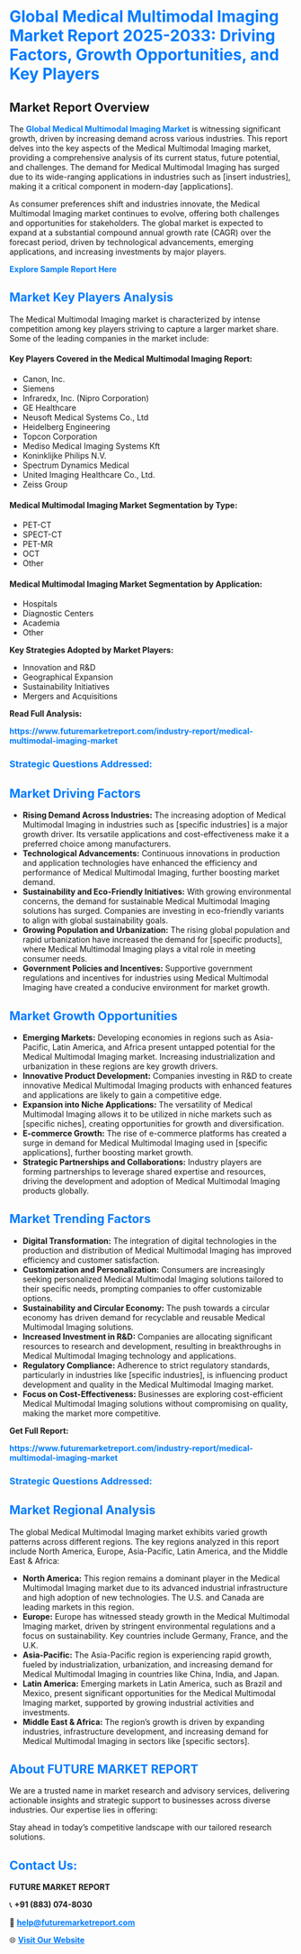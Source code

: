 <h1 style="color: #007BFF;">Global Medical Multimodal Imaging Market Report 2025-2033: Driving Factors, Growth Opportunities, and Key Players</h1>

<section id="overview">
<h2>Market Report Overview</h2>
<p>The <a href="https://www.futuremarketreport.com/industry-report/medical-multimodal-imaging-market" style="color: #007BFF; text-decoration: none;"><strong>Global Medical Multimodal Imaging Market</strong></a> is witnessing significant growth, driven by increasing demand across various industries. This report delves into the key aspects of the Medical Multimodal Imaging market, providing a comprehensive analysis of its current status, future potential, and challenges. The demand for Medical Multimodal Imaging has surged due to its wide-ranging applications in industries such as [insert industries], making it a critical component in modern-day [applications].</p>
<p>As consumer preferences shift and industries innovate, the Medical Multimodal Imaging market continues to evolve, offering both challenges and opportunities for stakeholders. The global market is expected to expand at a substantial compound annual growth rate (CAGR) over the forecast period, driven by technological advancements, emerging applications, and increasing investments by major players.</p>
</section>

<section id="overview">
<p><a href="https://www.futuremarketreport.com/request-sample/reportId=78778" style="color: #007BFF; text-decoration: none;"><strong>Explore Sample Report Here</strong></a></p>
</section>

<section id="key-players">
<h2 style="color: #007BFF;">Market Key Players Analysis</h2>
<p>The Medical Multimodal Imaging market is characterized by intense competition among key players striving to capture a larger market share. Some of the leading companies in the market include:</p>
<h4>Key Players Covered in the Medical Multimodal Imaging Report:</h4>
<ul><li>Canon, Inc.</li><li>Siemens</li><li>Infraredx, Inc. (Nipro Corporation)</li><li>GE Healthcare</li><li>Neusoft Medical Systems Co., Ltd</li><li>Heidelberg Engineering</li><li>Topcon Corporation</li><li>Mediso Medical Imaging Systems Kft</li><li>Koninklijke Philips N.V.</li><li>Spectrum Dynamics Medical</li><li>United Imaging Healthcare Co., Ltd.</li><li>Zeiss Group</li></ul>
<h4>Medical Multimodal Imaging Market Segmentation by Type:</h4>
<ul><li>PET-CT</li><li>SPECT-CT</li><li>PET-MR</li><li>OCT</li><li>Other</li></ul>

<h4>Medical Multimodal Imaging Market Segmentation by Application:</h4>
<ul><li>Hospitals</li><li>Diagnostic Centers</li><li>Academia</li><li>Other</li></ul>
<p><strong>Key Strategies Adopted by Market Players:</strong></p>
<ul>
<li>Innovation and R&D</li>
<li>Geographical Expansion</li>
<li>Sustainability Initiatives</li>
<li>Mergers and Acquisitions</li>
</ul>
</section>

<section>
<p><strong>Read Full Analysis: </strong></p><a href="https://www.futuremarketreport.com/industry-report/medical-multimodal-imaging-market" style="color: #007BFF; text-decoration: none;"><strong>https://www.futuremarketreport.com/industry-report/medical-multimodal-imaging-market</strong></a>
<h3 style="color: #007BFF;">Strategic Questions Addressed:</h3>
</section>

<section id="driving-factors">
<h2 style="color: #007BFF;">Market Driving Factors</h2>
<ul>
<li><strong>Rising Demand Across Industries:</strong> The increasing adoption of Medical Multimodal Imaging in industries such as [specific industries] is a major growth driver. Its versatile applications and cost-effectiveness make it a preferred choice among manufacturers.</li>
<li><strong>Technological Advancements:</strong> Continuous innovations in production and application technologies have enhanced the efficiency and performance of Medical Multimodal Imaging, further boosting market demand.</li>
<li><strong>Sustainability and Eco-Friendly Initiatives:</strong> With growing environmental concerns, the demand for sustainable Medical Multimodal Imaging solutions has surged. Companies are investing in eco-friendly variants to align with global sustainability goals.</li>
<li><strong>Growing Population and Urbanization:</strong> The rising global population and rapid urbanization have increased the demand for [specific products], where Medical Multimodal Imaging plays a vital role in meeting consumer needs.</li>
<li><strong>Government Policies and Incentives:</strong> Supportive government regulations and incentives for industries using Medical Multimodal Imaging have created a conducive environment for market growth.</li>
</ul>
</section>

<section id="growth-opportunities">
<h2 style="color: #007BFF;">Market Growth Opportunities</h2>
<ul>
<li><strong>Emerging Markets:</strong> Developing economies in regions such as Asia-Pacific, Latin America, and Africa present untapped potential for the Medical Multimodal Imaging market. Increasing industrialization and urbanization in these regions are key growth drivers.</li>
<li><strong>Innovative Product Development:</strong> Companies investing in R&D to create innovative Medical Multimodal Imaging products with enhanced features and applications are likely to gain a competitive edge.</li>
<li><strong>Expansion into Niche Applications:</strong> The versatility of Medical Multimodal Imaging allows it to be utilized in niche markets such as [specific niches], creating opportunities for growth and diversification.</li>
<li><strong>E-commerce Growth:</strong> The rise of e-commerce platforms has created a surge in demand for Medical Multimodal Imaging used in [specific applications], further boosting market growth.</li>
<li><strong>Strategic Partnerships and Collaborations:</strong> Industry players are forming partnerships to leverage shared expertise and resources, driving the development and adoption of Medical Multimodal Imaging products globally.</li>
</ul>
</section>

<section id="trending-factors">
<h2 style="color: #007BFF;">Market Trending Factors</h2>
<ul>
<li><strong>Digital Transformation:</strong> The integration of digital technologies in the production and distribution of Medical Multimodal Imaging has improved efficiency and customer satisfaction.</li>
<li><strong>Customization and Personalization:</strong> Consumers are increasingly seeking personalized Medical Multimodal Imaging solutions tailored to their specific needs, prompting companies to offer customizable options.</li>
<li><strong>Sustainability and Circular Economy:</strong> The push towards a circular economy has driven demand for recyclable and reusable Medical Multimodal Imaging solutions.</li>
<li><strong>Increased Investment in R&D:</strong> Companies are allocating significant resources to research and development, resulting in breakthroughs in Medical Multimodal Imaging technology and applications.</li>
<li><strong>Regulatory Compliance:</strong> Adherence to strict regulatory standards, particularly in industries like [specific industries], is influencing product development and quality in the Medical Multimodal Imaging market.</li>
<li><strong>Focus on Cost-Effectiveness:</strong> Businesses are exploring cost-efficient Medical Multimodal Imaging solutions without compromising on quality, making the market more competitive.</li>
</ul>
</section>

<section>
<p><strong>Get Full Report: </strong></p><a href="https://www.futuremarketreport.com/industry-report/medical-multimodal-imaging-market" style="color: #007BFF; text-decoration: none;"><strong>https://www.futuremarketreport.com/industry-report/medical-multimodal-imaging-market</strong></a>
<h3 style="color: #007BFF;">Strategic Questions Addressed:</h3>
</section>


<section id="regional-analysis">
<h2 style="color: #007BFF;">Market Regional Analysis</h2>
<p>The global Medical Multimodal Imaging market exhibits varied growth patterns across different regions. The key regions analyzed in this report include North America, Europe, Asia-Pacific, Latin America, and the Middle East & Africa:</p>
<ul>
<li><strong>North America:</strong> This region remains a dominant player in the Medical Multimodal Imaging market due to its advanced industrial infrastructure and high adoption of new technologies. The U.S. and Canada are leading markets in this region.</li>
<li><strong>Europe:</strong> Europe has witnessed steady growth in the Medical Multimodal Imaging market, driven by stringent environmental regulations and a focus on sustainability. Key countries include Germany, France, and the U.K.</li>
<li><strong>Asia-Pacific:</strong> The Asia-Pacific region is experiencing rapid growth, fueled by industrialization, urbanization, and increasing demand for Medical Multimodal Imaging in countries like China, India, and Japan.</li>
<li><strong>Latin America:</strong> Emerging markets in Latin America, such as Brazil and Mexico, present significant opportunities for the Medical Multimodal Imaging market, supported by growing industrial activities and investments.</li>
<li><strong>Middle East & Africa:</strong> The region’s growth is driven by expanding industries, infrastructure development, and increasing demand for Medical Multimodal Imaging in sectors like [specific sectors].</li>
</ul>
</section>

<footer>
<h2 style="color: #007BFF;">About FUTURE MARKET REPORT</h2>
<p>We are a trusted name in market research and advisory services, delivering actionable insights and strategic support to businesses across diverse industries. Our expertise lies in offering:</p>

<p>Stay ahead in today’s competitive landscape with our tailored research solutions.</p>

<h2 style="color: #007BFF;">Contact Us:</h2>
<p><strong>FUTURE MARKET REPORT</strong></p>
<p>📞 <strong>+91 (883) 074-8030</strong></p>
<p>📧 <strong><a href="mailto:help@futuremarketreport.com" style="color: #007BFF;">help@futuremarketreport.com</a></strong></p>
<p>🌐 <strong><a href="https://www.futuremarketreport.com/" style="color: #007BFF;">Visit Our Website</a></strong></p>
</footer>